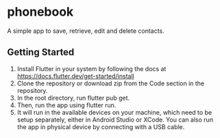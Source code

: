 # phonebook

A simple app to save, retrieve, edit and delete contacts.

## Getting Started
1. Install Flutter in your system by following the docs at
https://docs.flutter.dev/get-started/install
2. Clone the repository or download zip from the Code section in the repository.
3. In the root directory, run flutter pub get.
4. Then, run the app using flutter run.
5. It will run in the available devices on your machine, which need to be setup separately, either in Android Studio or XCode. You can also run the app in physical device by connecting with a USB cable.
